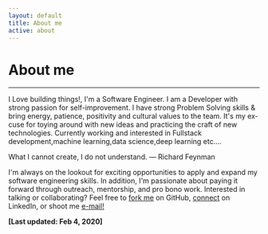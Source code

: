 ```yaml
---
layout: default
title: About me
active: about
---
```


<p><h1>About me</h1></p>

___

I Love building things!, I'm a Software Engineer. I am a Developer with strong passion for self-improvement. I have strong Problem Solving skills & bring energy, patience, positivity and cultural values to the team. It's my ex­cuse for toy­ing around with new ideas and prac­tic­ing the craft of new technologies. Currently working and interested in Fullstack development,machine learning,data science,deep learning etc....

What I cannot create, I do not understand.
                                    — Richard Feynman

I'm always on the lookout for exciting opportunities to apply and expand my software engineering skills. In addition, I'm passionate about paying it forward through outreach, mentorship, and pro bono work. Interested in talking or collaborating? Feel free to [fork me](https://github.com/rubayet170746) on GitHub, [connect](https://www.linkedin.com/in/shahriar-rahman-rubayet-b81924188/) on LinkedIn, or shoot me [e-mail!](mailto:srubayet15@cse.pstu.ac.bd) 

**[Last updated: Feb 4, 2020]**